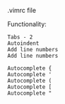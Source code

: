 .vimrc file

Functionality:

	Tabs - 2
	Autoindent
	Add line numbers
	Add line numbers

	Autocomplete {
	Autocomplete '
	Autocomplete (
	Autocomplete [
	Autocomplete "

